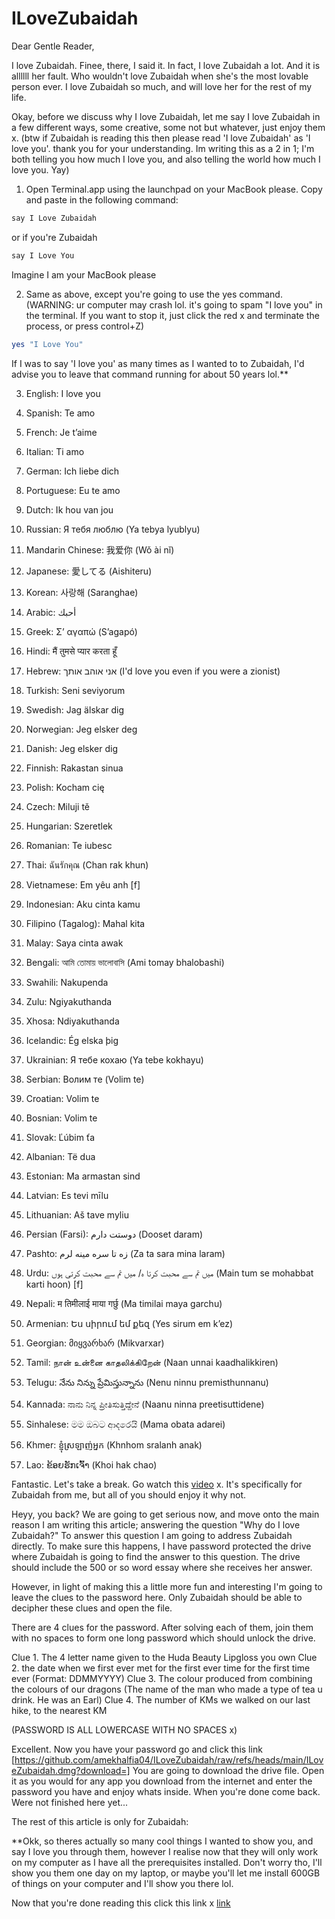 # ILoveZubaidah

Dear Gentle Reader,

I love Zubaidah. Finee, there, I said it. In fact, I love Zubaidah a lot. And it is allllll her fault. Who wouldn't love Zubaidah when she's the most lovable person ever. I love Zubaidah so much, and will love her for the rest of my life.

Okay, before we discuss why I love Zubaidah, let me say I love Zubaidah in a few different ways, some creative, some not but whatever, just enjoy them x. (btw if Zubaidah is reading this then please read 'I love Zubaidah' as 'I love you'. thank you for your understanding. Im writing this as a 2 in 1; I'm both telling you how much I love you, and also telling the world how much I love you. Yay)

1. Open Terminal.app using the launchpad on your MacBook please. Copy and paste in the following command:

  ```bash
  say I Love Zubaidah
  ```

  or if you're Zubaidah

  ```bash
  say I Love You
  ```

  Imagine I am your MacBook please

2. Same as above, except you're going to use the yes command. (WARNING: ur computer may crash lol. it's going to spam "I love you" in the terminal. If you want to stop it, just click the red x and terminate the process, or press control+Z)

  ```bash
  yes "I Love You"
  ```

  If I was to say 'I love you' as many times as I wanted to to Zubaidah, I'd advise you to leave that command running for about 50 years lol.**

3.	English: I love you

4.	Spanish: Te amo

5.	French: Je t’aime

6.	Italian: Ti amo

7.	German: Ich liebe dich

8.	Portuguese: Eu te amo

9.	Dutch: Ik hou van jou

10.	Russian: Я тебя люблю (Ya tebya lyublyu)

11.	Mandarin Chinese: 我爱你 (Wǒ ài nǐ)

12.	Japanese: 愛してる (Aishiteru)

13.	Korean: 사랑해 (Saranghae)

14.	Arabic: أحبك

15.	Greek: Σ’ αγαπώ (S’agapó)

16.	Hindi: मैं तुमसे प्यार करता हूँ

17.	Hebrew: אני אוהב אותך (I'd love you even if you were a zionist)

18.	Turkish: Seni seviyorum

19.	Swedish: Jag älskar dig

20.	Norwegian: Jeg elsker deg

21.	Danish: Jeg elsker dig

22.	Finnish: Rakastan sinua

23.	Polish: Kocham cię

24.	Czech: Miluji tě

25.	Hungarian: Szeretlek

26.	Romanian: Te iubesc

27.	Thai: ฉันรักคุณ (Chan rak khun)

28.	Vietnamese: Em yêu anh [f]

29.	Indonesian: Aku cinta kamu

30.	Filipino (Tagalog): Mahal kita

31.	Malay: Saya cinta awak

32.	Bengali: আমি তোমায় ভালোবাসি (Ami tomay bhalobashi)

33.	Swahili: Nakupenda

34.	Zulu: Ngiyakuthanda

35.	Xhosa: Ndiyakuthanda

36.	Icelandic: Ég elska þig

37.	Ukrainian: Я тебе кохаю (Ya tebe kokhayu)

38.	Serbian: Волим те (Volim te)

39.	Croatian: Volim te

40.	Bosnian: Volim te

41.	Slovak: Ľúbim ťa

42.	Albanian: Të dua

43.	Estonian: Ma armastan sind

44.	Latvian: Es tevi mīlu

45.	Lithuanian: Aš tave myliu

46.	Persian (Farsi): دوستت دارم (Dooset daram)

47.	Pashto: زه تا سره مينه لرم (Za ta sara mina laram)

48.	Urdu: میں تم سے محبت کرتا ہ/ میں تم سے محبت کرتی ہوں (Main tum se mohabbat karti hoon) [f]

49.	Nepali: म तिमीलाई माया गर्छु (Ma timilai maya garchu)

50.	Armenian: Ես սիրում եմ քեզ (Yes sirum em k’ez)

51.	Georgian: მიყვარხარ (Mikvarxar)

52.	Tamil: நான் உன்னை காதலிக்கிறேன் (Naan unnai kaadhalikkiren)

53.	Telugu: నేను నిన్ను ప్రేమిస్తున్నాను (Nenu ninnu premisthunnanu)

54.	Kannada: ನಾನು ನಿನ್ನ ಪ್ರೀತಿಸುತ್ತಿದ್ದೇನೆ (Naanu ninna preetisuttidene)

55.	Sinhalese: මම ඔබට ආදරෙයි (Mama obata adarei)

56.	Khmer: ខ្ញុំស្រឡាញ់អ្នក (Khnhom sralanh anak)

57.	Lao: ຂ້ອຍຮັກເຈົ້າ (Khoi hak chao)

Fantastic. Let's take a break. Go watch this [video](https://www.youtube.com/watch?v=PMivT7MJ41M&ab_channel=BrunoMars) x. It's specifically for Zubaidah from me, but all of you should enjoy it why not.

Heyy, you back? We are going to get serious now, and move onto the main reason I am writing this article; answering the question "Why do I love Zubaidah?" To answer this question I am going to address Zubaidah directly. To make sure this happens, I have password protected the drive where Zubaidah is going to find the answer to this question. The drive should include the 500 or so word essay where she receives her answer.

However, in light of making this a little more fun and interesting I'm going to leave the clues to the password here. Only Zubaidah should be able to decipher these clues and open the file.

There are 4 clues for the password. After solving each of them, join them with no spaces to form one long password which should unlock the drive.

Clue 1. The 4 letter name given to the Huda Beauty Lipgloss you own
Clue 2. the date when we first ever met for the first ever time for the first time ever (Format: DDMMYYYY)
Clue 3. The colour produced from combining the colours of our dragons (The  name of the man who made a type of tea u drink. He was an Earl)
Clue 4. The number of KMs we walked on our last hike, to the nearest KM

(PASSWORD IS ALL LOWERCASE WITH NO SPACES x)

Excellent. Now you have your password go and click this link [https://github.com/amekhalfia04/ILoveZubaidah/raw/refs/heads/main/ILoveZubaidah.dmg?download=]
You are going to download the drive file. Open it as you would for any app you download from the internet and enter the password you have and enjoy whats inside. When you're done come back. Were not finished here yet...

The rest of this article is only for Zubaidah:

**Okk, so theres actually so many cool things I wanted to show you, and say I love you through them, however I realise now that they will only work on my computer as I have all the prerequisites installed. Don't worry tho, I'll show you them one day on my laptop, or maybe you'll let me install 600GB of things on your computer and I'll show you there lol.

Now that you're done reading this click this link x [link](https://facetime.apple.com/join#v=1&p=GpKMlJqzEe+k47Z2wi4jYQ&k=1B5-jaA_iJpjacmCS9xHzDnFjAeGGOsowGlAxemFp_0)
